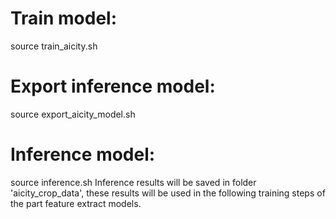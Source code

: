 # Train model:
source train_aicity.sh

# Export inference model:
source export_aicity_model.sh

# Inference model:
source inference.sh 
Inference results will be saved in folder 'aicity_crop_data', these results will be used in the following training steps of the part feature extract models.